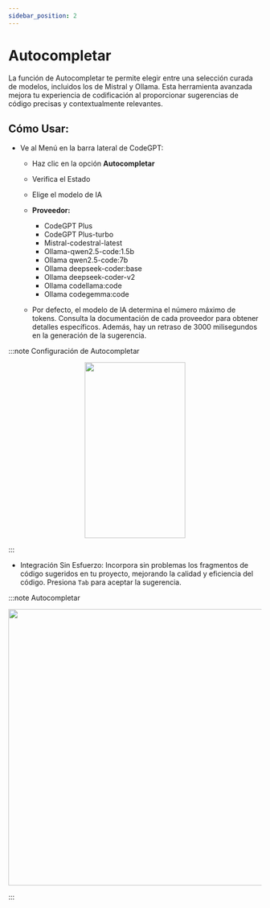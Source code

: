 ```yaml
---
sidebar_position: 2
---
```


# Autocompletar

La función de Autocompletar te permite elegir entre una selección curada de modelos, incluidos los de Mistral y Ollama. Esta herramienta avanzada mejora tu experiencia de codificación al proporcionar sugerencias de código precisas y contextualmente relevantes.

## Cómo Usar:

- Ve al Menú en la barra lateral de CodeGPT:

  - Haz clic en la opción **Autocompletar**
  - Verifica el Estado
  - Elige el modelo de IA
  - **Proveedor:**

    - CodeGPT Plus
    - CodeGPT Plus-turbo
    - Mistral-codestral-latest
    - Ollama-qwen2.5-code:1.5b
    - Ollama qwen2.5-code:7b
    - Ollama deepseek-coder:base
    - Ollama deepseek-coder-v2
    - Ollama codellama:code
    - Ollama codegemma:code

  - Por defecto, el modelo de IA determina el número máximo de tokens. Consulta la documentación de cada proveedor para obtener detalles específicos. Además, hay un retraso de 3000 milisegundos en la generación de la sugerencia.

:::note Configuración de Autocompletar

<p align="center">
      <img width="200" height="350" src="https://github.com/user-attachments/assets/2248e837-c4aa-40ac-8afd-4fb3971f3dae" />
</p>
:::

- Integración Sin Esfuerzo: Incorpora sin problemas los fragmentos de código sugeridos en tu proyecto, mejorando la calidad y eficiencia del código. Presiona `Tab` para aceptar la sugerencia.

:::note Autocompletar

<p align="center">
      <img width="750" height="550" src="https://github.com/user-attachments/assets/569560e6-588f-4e42-8a8c-032363cd2196" />
</p>

:::
